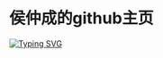 # 侯仲成的github主页

[![Typing SVG](https://readme-typing-svg.demolab.com?font=Fira+Code&pause=1000&width=435&lines=Welcome+to+my+GitHub+profile+page%EF%BC%81;%E6%AC%A2%E8%BF%8E%E6%9D%A5%E5%88%B0%E6%88%91%E7%9A%84github%E4%B8%BB%E9%A1%B5%EF%BC%81)](https://git.io/typing-svg)

<!--
**houzhongcheng/houzhongcheng** is a ✨ _special_ ✨ repository because its `README.md` (this file) appears on your GitHub profile.

Here are some ideas to get you started:

- 🔭 I’m currently working on ...
- 🌱 I’m currently learning ...
- 👯 I’m looking to collaborate on ...
- 🤔 I’m looking for help with ...
- 💬 Ask me about ...
- 📫 How to reach me: ...
- 😄 Pronouns: ...
- ⚡ Fun fact: ...
-->
